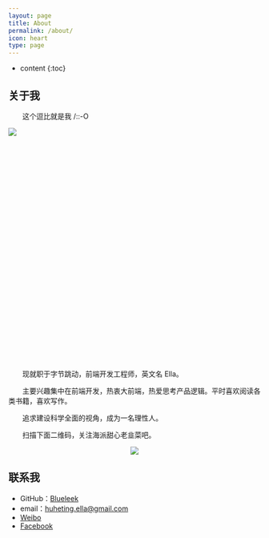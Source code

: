 ```yaml
---
layout: page
title: About
permalink: /about/
icon: heart
type: page
---
```


* content
{:toc}

## 关于我

&emsp;&emsp;这个逗比就是我 /::-O <br/>

<div style="margin: auto; width: 600px; height: 450px;">
<img src="https://img-blog.csdnimg.cn/20200213181851349.jpeg?x-oss-process=image/watermark,type_ZmFuZ3poZW5naGVpdGk,shadow_10,text_aHR0cHM6Ly9ibG9nLmNzZG4ubmV0L2hodGh3eA==,size_16,color_FFFFFF,t_70"/>
</div>


<br/>&emsp;&emsp;现就职于字节跳动，前端开发工程师，英文名 Ella。

&emsp;&emsp;主要兴趣集中在前端开发，热衷大前端，热爱思考产品逻辑。平时喜欢阅读各类书籍，喜欢写作。

&emsp;&emsp;追求建设科学全面的视角，成为一名理性人。


&emsp;&emsp;扫描下面二维码，关注海派甜心老韭菜吧。<br/>
<div style="text-align: center">
<img src="https://pic1.zhimg.com/80/v2-e9a8c6db60c6ed251ad46fa464063dac_hd.jpg"/>
</div>


## 联系我

* GitHub：[Blueleek](https://github.com/blueleek)
* email：huheting.ella@gmail.com
* [Weibo](https://www.weibo.com/6622012918/profile?rightmod=1&wvr=6&mod=personinfo&is_all=1)
* [Facebook](https://www.facebook.com/profile.php?id=100030529303759&ref=bookmarks)

